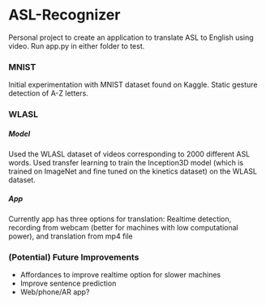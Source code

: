 # ASL-Recognizer
Personal project to create an application to translate ASL to English using video. Run app.py in either folder to test.

### MNIST 
Initial experimentation with MNIST dataset found on Kaggle. Static gesture detection of A-Z letters.

### WLASL
##### Model
Used the WLASL dataset of videos corresponding to 2000 different ASL words. Used transfer learning to train the Inception3D model (which is trained on ImageNet and fine tuned on the kinetics dataset) on the WLASL dataset.

##### App
Currently app has three options for translation: Realtime detection, recording from webcam (better for machines with low computational power), and translation from mp4 file

### (Potential) Future Improvements
- Affordances to improve realtime option for slower machines
- Improve sentence prediction
- Web/phone/AR app?

